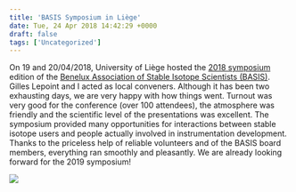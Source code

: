 ```yaml
---
title: 'BASIS Symposium in Liège'
date: Tue, 24 Apr 2018 14:42:29 +0000
draft: false
tags: ['Uncategorized']
---
```


On 19 and 20/04/2018, University of Liège hosted the [2018 symposium](http://www.basis-online.eu/en/en-basis-symposium-2018/) edition of the [Benelux Association of Stable Isotope Scientists (BASIS)](http://www.basis-online.eu/en/). Gilles Lepoint and I acted as local conveners. Although it has been two exhausting days, we are very happy with how things went. Turnout was very good for the conference (over 100 attendees), the atmosphere was friendly and the scientific level of the presentations was excellent. The symposium provided many opportunities for interactions between stable isotope users and people actually involved in instrumentation development. Thanks to the priceless help of reliable volunteers and of the BASIS board members, everything ran smoothly and pleasantly. We are already looking forward for the 2019 symposium!

[![](https://loicnmichel.files.wordpress.com/2018/06/dbi1dzrxkaarz1r.jpg)](https://loicnmichel.files.wordpress.com/2018/06/dbi1dzrxkaarz1r.jpg)